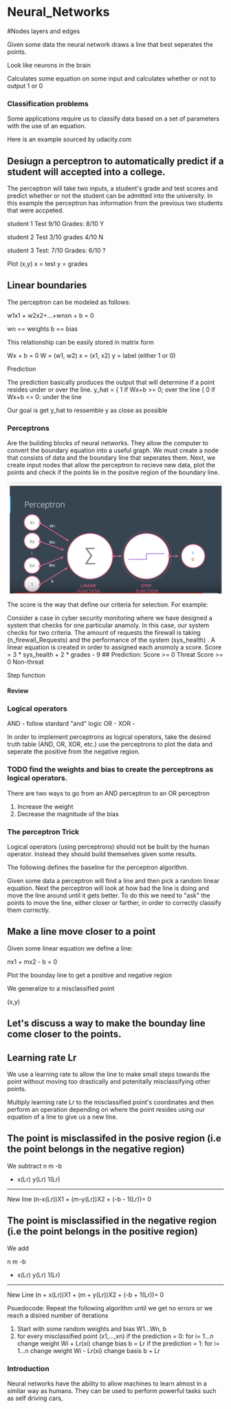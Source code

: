 # Neural_Networks

#Nodes layers and edges 

Given some data the neural network draws a line that best seperates the points. 

Look like neurons in the brain

Calculates some equation on some input and calculates whether or not to output 1 or 0

### Classification problems

Some applications require us to classify data based on a set of parameters with the use of an equation. 

Here is an example sourced by udacity.com 

## Desiugn a perceptron to automatically predict if a student will accepted into a college. 
The perceptron will take two inputs, a student's grade and test scores and predict whether or not the student can be admitted into the university. In this example the perceptron has information from the previous two students that were accpeted.

student 1
Test 9/10
Grades: 8/10 Y 

student 2
Test 3/10
grades 4/10 N

student 3 
Test: 7/10
Grades: 6/10 ? 

Plot (x,y) x = test y = grades


## Linear boundaries

The perceptron can be modeled as follows:

w1x1 + w2x2+...+wnxn + b = 0

wn == weights
b == bias 

This relationship can be easily stored in matrix form 

Wx + b = 0 
W = (w1, w2)
x = (x1, x2)
y = label (either 1 or 0)

Prediction 

The prediction basically produces the output that will determine if a point resides under or over the line. 
y_hat = { 1 if Wx+b >= 0; over the line
        { 0 if Wx+b <= 0: under the line
        
Our goal is get y_hat to ressemble y as close as possible 


### Perceptrons 

Are the building blocks of neural networks. They allow the computer to convert the boundary equation into a useful graph.
We must create a node that consists of data and the boundary line that seperates them. Next, we create input nodes that allow the perceptron to recieve new data, plot the points and check if the points lie in the positve region of the boundary line. 

![What is this](perceptron.png)

The score is the way that define our criteria for selection. For example:

Consider a case in cyber security monitoring where we have designed a system that checks for one particular anamoly. In this case, our system checks for two criteria. The amount of requests the firewall is taking (n_firewall_Requests) and the performance of the system (sys_health) . A linear equation is created in order to assigned each anomoly a score. 
        Score = 3 * sys_health + 2 * grades - 9
        ## Prediction:
        Score >= 0 Threat
        Score >= 0 Non-threat 
        
Step function 

#### Review 
        

### Logical operators 

AND - follow stardard "and" logic 
OR  -
XOR -


In order to implement perceptrons as logical operators, take the desired truth table (AND, OR, XOR, etc.) use the perceptrons to plot the data and seperate the positive from the negative region. 

### TODO find the weights and bias to create the perceptrons as logical operators. 

There are two ways to go from an AND perceptron to an OR perceptron 

1. Increase the weight 
2. Decrease the magnitude of the bias 


### The perceptron Trick 

Logical operators (using perceptrons) should not be built by the human operator. Instead they should build themselves given some results. 

The following defines the baseline for the perceptron algorithm. 

Given some data a perceptron will find a line and then pick a random linear equation. Next the perceptron will look at how bad the line is doing and move the line around until it gets better. To do this we need to "ask" the points to move the line, either closer or farther, in order to correctly classify them correctly.


## Make a line move closer to a point 

Given some linear equation we define a line: 

nx1 + mx2 - b = 0

Plot the bounday line to get a positive and negative region 

We generalize to a misclassified point 

(x,y)

## Let's discuss a way to make the bounday line come closer to the points. 

## Learning rate Lr

We use a learning rate to allow the line to make small steps towards the point without moving too drastically and potenitally misclassifying other points. 

Multiply learning rate Lr to the misclassified point's coordinates and then perform an operation depending on where the point resides using our equation of a line to give us a new line. 

## The point is misclassifed in the posive region (i.e the point belongs in the negative region) 

We subtract
   n       m     -b
-  x(Lr) y(Lr) 1(Lr)
____________________

New line 
(n-x(Lr))X1 + (m-y(Lr))X2 + (-b - 1(Lr))= 0 

## The point is misclassified in the negative region (i.e the point belongs in the positive region)

We add

   n       m     -b
+  x(Lr) y(Lr) 1(Lr)
____________________

New Line 
(n + x(Lr))X1 + (m + y(Lr))X2 + (-b + 1(Lr))= 0 

Psuedocode: Repeat the following algorithm until we get no errors or we reach a disired number of iterations

1. Start with some random weights and bias W1...Wn, b
2. for every misclassified point (x1,...,xn)
        if the prediction = 0:
                for i= 1...n
                        change weight Wi + Lr(xi)
                        change bias b = Lr
        if the prediction = 1:
                for i= 1...n
                        change weight  Wi - Lr(xi)
                        change basis  b + Lr
                         
                        

### Introduction



Neural networks have the ability to allow machines to learn almost in a simliar way as humans. They can be used to perform powerful tasks such as self driving cars, 
